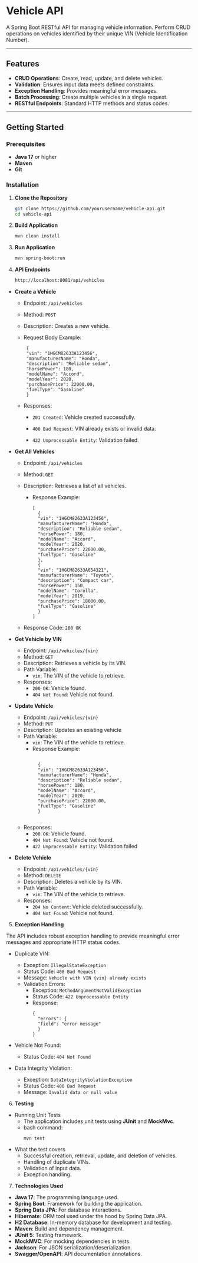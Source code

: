 # Vehicle API

A Spring Boot RESTful API for managing vehicle information. Perform CRUD operations on vehicles identified by their
unique VIN (Vehicle Identification Number).

---

## Features

- **CRUD Operations**: Create, read, update, and delete vehicles.
- **Validation**: Ensures input data meets defined constraints.
- **Exception Handling**: Provides meaningful error messages.
- **Batch Processing**: Create multiple vehicles in a single request.
- **RESTful Endpoints**: Standard HTTP methods and status codes.

---

## Getting Started

### Prerequisites

- **Java 17** or higher
- **Maven**
- **Git**

### Installation

1. **Clone the Repository**

   ```bash
   git clone https://github.com/yourusername/vehicle-api.git
   cd vehicle-api

2. **Build Application**

     ```bash
    mvn clean install
   
3. **Run Application**
    ```bash
   mvn spring-boot:run

4. **API Endpoints**

    ```bash
   http://localhost:8081/api/vehicles

 - **Create a Vehicle**

   - Endpoint: `/api/vehicles`

   - Method: `POST`

   - Description: Creates a new vehicle.

   - Request Body Example:

          {
          "vin": "1HGCM82633A123456",
          "manufacturerName": "Honda",
          "description": "Reliable sedan",
          "horsePower": 180,
          "modelName": "Accord",
          "modelYear": 2020,
          "purchasePrice": 22000.00,
          "fuelType": "Gasoline"
          }
   - Responses:

       - `201 Created`: Vehicle created successfully.

       - `400 Bad Request`: VIN already exists or invalid data.

       - `422 Unprocessable Entity`: Validation failed.

- **Get All Vehicles**

  - Endpoint: `/api/vehicles`

  - Method: `GET`

  - Description: Retrieves a list of all vehicles.

    - Response Example:
      ```
      [
        {
        "vin": "1HGCM82633A123456",
        "manufacturerName": "Honda",
        "description": "Reliable sedan",
        "horsePower": 180,
        "modelName": "Accord",
        "modelYear": 2020,
        "purchasePrice": 22000.00,
        "fuelType": "Gasoline"
        },
        {
        "vin": "1HGCM82633A654321",
        "manufacturerName": "Toyota",
        "description": "Compact car",
        "horsePower": 150,
        "modelName": "Corolla",
        "modelYear": 2019,
        "purchasePrice": 18000.00,
        "fuelType": "Gasoline"
        }
      ]
  - Response Code: `200 OK`


- **Get Vehicle by VIN**
  - Endpoint: `/api/vehicles/{vin}`
  - Method: `GET`
  - Description: Retrieves a vehicle by its VIN.
  - Path Variable:
    - `vin`: The VIN of the vehicle to retrieve.
  - Responses:
    - `200 OK`: Vehicle found.
    - `404 Not Found`: Vehicle not found.

- **Update Vehicle**
  - Endpoint: `/api/vehicles/{vin}`
  - Method: `PUT`
  - Description: Updates an existing vehicle
  - Path Variable:
    - `vin`: The VIN of the vehicle to retrieve.
    - Response Example:
      ```

        {
        "vin": "1HGCM82633A123456",
        "manufacturerName": "Honda",
        "description": "Reliable sedan",
        "horsePower": 180,
        "modelName": "Accord",
        "modelYear": 2020,
        "purchasePrice": 22000.00,
        "fuelType": "Gasoline"
        }


  - Responses:
    - `200 OK`: Vehicle found.
    - `404 Not Found`: Vehicle not found.
    -  `422 Unprocessable Entity`: Validation failed

- **Delete Vehicle**
  - Endpoint: `/api/vehicles/{vin}`
  - Method: `DELETE`
  - Description: Deletes a vehicle by its VIN.
  - Path Variable:
    - `vin`: The VIN of the vehicle to retrieve.
  - Responses:
    - `204 No Content`: Vehicle deleted successfully.
    - `404 Not Found`: Vehicle not found.


5. **Exception Handling**

The API includes robust exception handling to provide meaningful error messages and appropriate HTTP status codes.

 - Duplicate VIN:

   - Exception: `IllegalStateException`
   - Status Code: `400 Bad Request`
   - Message: `Vehicle with VIN {vin} already exists`
   - Validation Errors:
      - Exception: `MethodArgumentNotValidException`
      - Status Code: `422 Unprocessable Entity`
      - Response:
        ```
        {
          "errors": {
          "field": "error message"
          }
        }
- Vehicle Not Found:
  - Status Code: `404 Not Found`
- Data Integrity Violation:
  - Exception: `DataIntegrityViolationException`
  - Status Code: `400 Bad Request`
  - Message: `Invalid data or null value`

6. **Testing**
- Running Unit Tests
  - The application includes unit tests using **JUnit** and **MockMvc**.
  - bash command:
       ```
       mvn test
- What the test covers
    - Successful creation, retrieval, update, and deletion of vehicles.
    - Handling of duplicate VINs.
    - Validation of input data.
    - Exception handling.

7. **Technologies Used**
- **Java 17**: The programming language used.
- **Spring Boot**: Framework for building the application.
- **Spring Data JPA**: For database interactions.
- **Hibernate**: ORM tool used under the hood by Spring Data JPA.
- **H2 Database**: In-memory database for development and testing.
- **Maven**: Build and dependency management.
- **JUnit 5**: Testing framework.
- **MockMVC**: For mocking dependencies in tests.
- **Jackson**: For JSON serialization/deserialization.
- **Swagger/OpenAPI**: API documentation annotations.